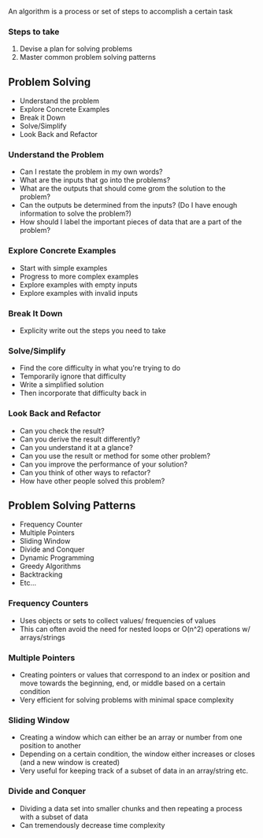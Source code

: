 An algorithm is a process or set of steps to accomplish a certain task

### Steps to take
1. Devise a plan for solving problems
2. Master common problem solving patterns

## Problem Solving
  * Understand the problem
  * Explore Concrete Examples
  * Break it Down
  * Solve/Simplify
  * Look Back and Refactor

### Understand the Problem
  * Can I restate the problem in my own words?
  * What are the inputs that go into the problems?
  * What are the outputs that should come grom the solution to the problem?
  * Can the outputs be determined from the inputs? (Do I have enough information to 
    solve the problem?)
  * How should I label the important pieces of data that are a part of the problem?

### Explore Concrete Examples
  * Start with simple examples
  * Progress to more complex examples
  * Explore examples with empty inputs
  * Explore examples with invalid inputs

### Break It Down
  * Explicity write out the steps you need to take

### Solve/Simplify
  * Find the core difficulty in what you're trying to do
  * Temporarily ignore that difficulty 
  * Write a simplified solution
  * Then incorporate that difficulty back in

### Look Back and Refactor
  * Can you check the result?
  * Can you derive the result differently?
  * Can you understand it at a glance?
  * Can you use the result or method for some other problem?
  * Can you improve the performance of your solution?
  * Can you think of other ways to refactor?
  * How have other people solved this problem?

## Problem Solving Patterns
  * Frequency Counter
  * Multiple Pointers
  * Sliding Window
  * Divide and Conquer
  * Dynamic Programming
  * Greedy Algorithms
  * Backtracking
  * Etc...

### Frequency Counters
  * Uses objects or sets to collect values/ frequencies of values
  * This can often avoid the need for nested loops or O(n^2) operations w/ arrays/strings

### Multiple Pointers
  * Creating pointers or values that correspond to an index or position and move towards the 
    beginning, end, or middle based on a certain condition
  * Very efficient for solving problems with minimal space complexity

### Sliding Window 
  * Creating a window which can either be an array or number from one position to another
  * Depending on a certain condition, the window either increases or closes 
    (and a new window is created)
  * Very useful for keeping track of a subset of data in an array/string etc.

### Divide and Conquer 
  * Dividing a data set into smaller chunks and then repeating a process with a subset of data
  * Can tremendously decrease time complexity


